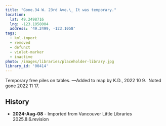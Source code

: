 ```yaml
---
title: "Gone.34 W. 23rd Ave.\_ It was temporary."
location:
  lat: 49.2498716
  lng: -123.1058004
  address: '49.2499, -123.1058'
tags:
  - kml-import
  - removed
  - defunct
  - violet-marker
  - inactive
photo: /images/libraries/placeholder-library.jpg
library_id: '00414'
---
```

Temporary free piles on tables.
—Added to map by K.D., 2022 10 9.  
Noted gone 2022 11 17.

## History
- **2024-Aug-08** - Imported from Vancouver Little Libraries 2025.8.6.revision

